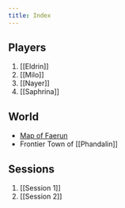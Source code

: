 ```yaml
---
title: Index
---
```

Players
---
1. [[Eldrin]]
2. [[Milo]]
3. [[Nayer]]
4. [[Saphrina]]

World
---
- [Map of Faerun](http://media.wizards.com/2015/images/dnd/resources/Sword-Coast-Map_HighRes.jpg)
- Frontier Town of [[Phandalin]]

Sessions
---
1. [[Session 1]]
2. [[Session 2]]
